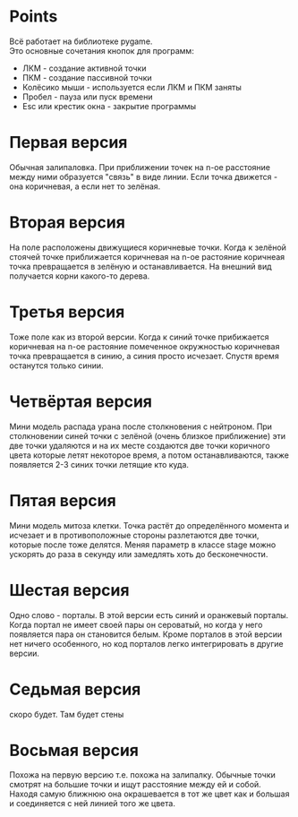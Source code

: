 # Points
Всё работает на библиотеке pygame.\
Это основные сочетания кнопок для программ:
* ЛКМ - создание активной точки
* ПКМ - создание пассивной точки
* Колёсико мыши - используется если ЛКМ и ПКМ заняты
* Пробел - пауза или пуск времени
* Esc или крестик окна - закрытие программы
# Первая версия
Обычная залипаловка. При приближении точек на n-ое расстояние между ними образуется "связь" в виде линии. Если точка движется - она коричневая, а если нет то зелёная.
# Вторая версия
На поле расположены движущиеся коричневые точки. Когда к зелёной стоячей точке приближается коричневая на n-ое растояние коричнеая точка превращается в зелёную и останавливается. На внешний вид получается корни какого-то дерева.
# Третья версия
Тоже поле как из второй версии. Когда к синий точке прибижается коричневая на n-ое растояние помеченное окружностью коричневая точка превращается в синию, а синия просто исчезает. Спустя время останутся только синии.
# Четвёртая версия
Мини модель распада урана после столкновения с нейтроном. При столкновении синей точки с зелёной (очень близкое приближение) эти две точки удаляются и на их месте создаются две точки коричного цвета которые летят некоторое время, а потом останавливаются, также появляется 2-3 синих точки летящие кто куда.
# Пятая версия
Мини модель митоза клетки. Точка растёт до определённого момента и исчезает и в противоположные стороны разлетаются две точки, которые после тоже делятся. Меняя параметр в классе stage можно ускорять до раза в секунду или замедлять хоть до бесконечности.
# Шестая версия
Одно слово - порталы. В этой версии есть синий и оранжевый порталы. Когда портал не имеет своей пары он сероватый, но когда у него появляется пара он становится белым. Кроме порталов в этой версии нет ничего особенного, но код порталов легко интегрировать в другие версии.
# Седьмая версия
скоро будет. Там будет стены
# Восьмая версия
Похожа на первую версию т.е. похожа на залипалку. Обычные точки смотрят на большие точки и ищут расстояние между ей и собой. Находя самую ближнюю она окрашевается в тот же цвет как и большая и соединяется с ней линией того же цвета.
